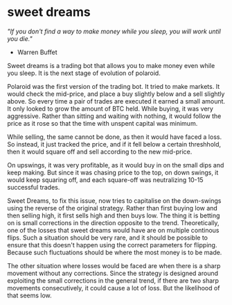 # sweet dreams

_"If you don't find a way to make money while you sleep, you will work until you die."_ 

- Warren Buffet

Sweet dreams is a trading bot that allows you to make money even while you sleep. It is
the next stage of evolution of polaroid.

Polaroid was the first version of the trading bot. It tried to make
markets. It would check the mid-price, and place a buy slightly below
and a sell slightly above. So every time a pair of trades are executed
it earned a small amount. It only looked to grow the amount of BTC held.
While buying, it was very aggressive. Rather than sitting and waiting
with nothing, it would follow the price as it rose so that the time
with unspent capital was minimum.

While selling, the same cannot be done, as then it would have faced a
loss. So instead, it just tracked the price, and if it fell below a
certain threshhold, then it would square off and sell according to the
new mid-price.

On upswings, it was very profitable, as it would buy in on the small dips
and keep making. But since it was chasing price to the top, on down swings,
it would keep squaring off, and each square-off was neutralizing 10-15
successful trades.

Sweet Dreams, to fix this issue, now tries to capitalise on the down-swings
using the reverse of the original strategy. Rather than first buying low and
then selling high, it first sells high and then buys low. The thing it is
betting on is small corrections in the direction opposite to the trend.
Theoretically, one of the losses that sweet dreams would have are on
multiple continous flips. Such a situation should be very rare, and it
should be possible to ensure that this doesn't happen using the correct
parameters for flipping. Because such fluctuations should be where the
most money is to be made.

The other situation where losses would be faced are when there is a sharp
movement without any corrections. Since the strategy is designed around
exploiting the small corrections in the general trend, if there are two
sharp movements consecutively, it could cause a lot of loss. But the
likelihood of that seems low.
